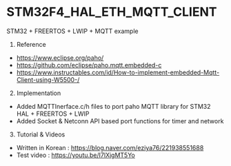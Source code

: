 # STM32F4_HAL_ETH_MQTT_CLIENT
 STM32 + FREERTOS + LWIP + MQTT example

1. Reference
- https://www.eclipse.org/paho/
- https://github.com/eclipse/paho.mqtt.embedded-c
- https://www.instructables.com/id/How-to-implement-embedded-Mqtt-Client-using-W5500-/

2. Implementation
- Added MQTTInerface.c/h files to port paho MQTT library for STM32 HAL + FREERTOS + LWIP
- Added Socket & Netconn API based port functions for timer and network

3. Tutorial & Videos
- Written in Korean : https://blog.naver.com/eziya76/221938551688
- Test video : https://youtu.be/I7lXjgMT5Yo
